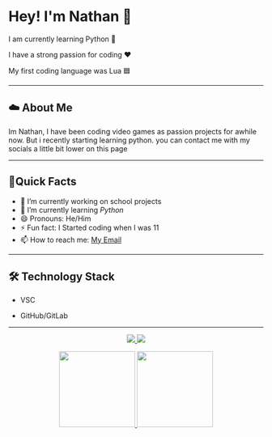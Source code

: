 
# Hey! I'm Nathan 👋

I am currently learning Python 🐍

I have a strong passion for coding ❤️

My first coding language was Lua 🟦

---

## ☁️ About Me

Im Nathan, I have been coding video games as passion projects for awhile now. But i recently starting learning python. you can contact me with my socials a little bit lower on this page

---
## 🏃Quick Facts

- 🔭 I’m currently working on school projects
- 🌱 I’m currently learning *Python*
- 😄 Pronouns: He/Him
- ⚡ Fun fact: I Started coding when I was 11
- 📫 How to reach me: <a href='mailto:nathan.fuller@lkfn.com'>My Email</a> 

---

## 🛠 Technology Stack 

* VSC  

* GitHub/GitLab 

---


<p align='center'> 
   <a href="https://www.linkedin.com/in/yourprofile/"> 
       <img src="https://img.shields.io/badge/linkedin-%230077B5.svg?&style=for-the-badge&logo=linkedin&logoColor=white"/> 
   </a> 
   <a href="https://t.me/yourchannel"> 
       <img src="https://img.shields.io/badge/Telegram-2CA5E0?style=for-the-badge&logo=telegram&logoColor=white"/> 
   </a> 
</p> 

<p align='center'> 
   <a href="https://github-readme-stats.vercel.app/api?username=Natetothefuller&show_icons=true&count_private=true"> 
       <img height=150 src="https://github-readme-stats.vercel.app/api?username=Natetothefuller&show_icons=true&count_private=true"/> 
   </a> 
   <a href="https://github.com/Natetothefuller/github-readme-stats"> 
       <img height=150 src="https://github-readme-stats.vercel.app/api/top-langs/?username=Natetothefuller&layout=compact"/> 
   </a> 
</p> 
